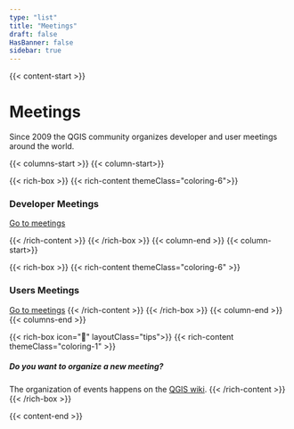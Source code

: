 ```yaml
---
type: "list"
title: "Meetings"
draft: false
HasBanner: false
sidebar: true
---
```


{{< content-start >}}

# Meetings
Since 2009 the QGIS community organizes developer and user meetings around the world.

{{< columns-start >}}
{{< column-start>}}

{{< rich-box >}}
{{< rich-content themeClass="coloring-6">}}
### Developer Meetings
[Go to meetings](dev_meetings)

{{< /rich-content >}}
{{< /rich-box >}}
{{< column-end >}}
{{< column-start>}}

{{< rich-box >}}
{{< rich-content themeClass="coloring-6" >}}
### Users Meetings

[Go to meetings](user_meetings)
{{< /rich-content >}}
{{< /rich-box >}}
{{< column-end >}}
{{< columns-end >}}



{{< rich-box icon="💁" layoutClass="tips">}}
{{< rich-content themeClass="coloring-1" >}}
##### Do you want to organize a new meeting?
The organization of events happens on the [QGIS wiki](https://github.com/qgis/QGIS/wiki#qgis-hackfests).
{{< /rich-content >}}
{{< /rich-box >}}


{{< content-end >}}
